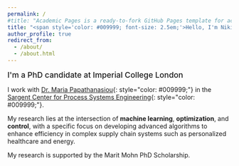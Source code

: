```yaml
---
permalink: /
#title: "Academic Pages is a ready-to-fork GitHub Pages template for academic personal websites"
title: "<span style='color: #009999; font-size: 2.5em;'>Hello, I'm Niki Triantafyllou</span>"
author_profile: true
redirect_from: 
  - /about/
  - /about.html
---
```


<span style="font-size: 1.25em; font-weight: 500;">I'm a PhD candidate at Imperial College London</span> 

I work with [Dr. Maria Papathanasiou](https://www.papathanlab.com/){: style="color: #009999;"} in the [Sargent Center for Process Systems Engineering](https://www.imperial.ac.uk/process-systems-engineering/){: style="color: #009999;"}.

My research lies at the intersection of **machine learning**, **optimization**, and **control**, with a specific focus on developing advanced algorithms to enhance efficiency in complex supply chain systems such as personalized healthcare and energy.

My research is supported by the Marit Mohn PhD Scholarship.
